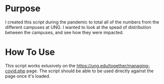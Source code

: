 # Purpose

I created this script during the pandemic to total all of the numbers from the different campuses at UNG. I wanted to look at the spead of distribution between the campuses, and see how they were impacted.

# How To Use

This script works exlusively on the https://ung.edu/together/managing-covid.php page. The script should be able to be used directly against the page once it's loaded. 
